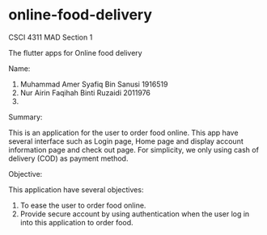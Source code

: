 # online-food-delivery
CSCI 4311 MAD Section 1

The flutter apps for Online food delivery 

Name:
1. Muhammad Amer Syafiq Bin Sanusi     1916519
2. Nur Airin Faqihah Binti Ruzaidi     2011976
3.

Summary:

This is an application for the user to order food online. This app have several interface such as Login page, Home page and display account information page and check out page. For simplicity, we only using cash of delivery (COD) as payment method. 

Objective:

This application have several objectives:

1. To ease the user to order food online.
2. Provide secure account by using authentication when the user log in into this application to order food.
